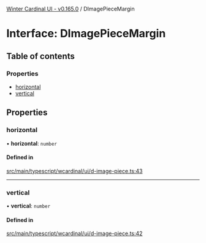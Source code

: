 [Winter Cardinal UI - v0.165.0](../index.md) / DImagePieceMargin

# Interface: DImagePieceMargin

## Table of contents

### Properties

- [horizontal](DImagePieceMargin.md#horizontal)
- [vertical](DImagePieceMargin.md#vertical)

## Properties

### horizontal

• **horizontal**: `number`

#### Defined in

[src/main/typescript/wcardinal/ui/d-image-piece.ts:43](https://github.com/winter-cardinal/winter-cardinal-ui/blob/v0.165.0/src/main/typescript/wcardinal/ui/d-image-piece.ts#L43)

___

### vertical

• **vertical**: `number`

#### Defined in

[src/main/typescript/wcardinal/ui/d-image-piece.ts:42](https://github.com/winter-cardinal/winter-cardinal-ui/blob/v0.165.0/src/main/typescript/wcardinal/ui/d-image-piece.ts#L42)
